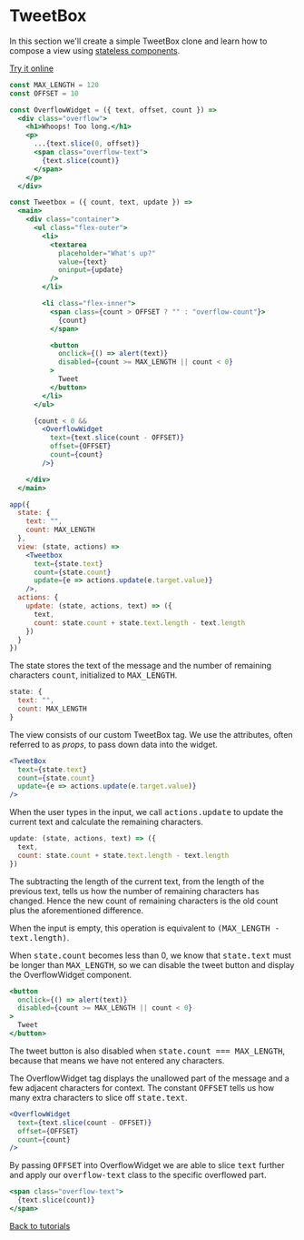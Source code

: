 # TweetBox

In this section we'll create a simple TweetBox clone and learn how to compose a view using [stateless components](/docs/stateless-components.md).

[Try it online](https://codepen.io/hyperapp/pen/bgWBdV?editors=0010)

```jsx
const MAX_LENGTH = 120
const OFFSET = 10

const OverflowWidget = ({ text, offset, count }) =>
  <div class="overflow">
    <h1>Whoops! Too long.</h1>
    <p>
      ...{text.slice(0, offset)}
      <span class="overflow-text">
        {text.slice(count)}
      </span>
    </p>
  </div>

const Tweetbox = ({ count, text, update }) =>
  <main>
    <div class="container">
      <ul class="flex-outer">
        <li>
          <textarea
            placeholder="What's up?"
            value={text}
            oninput={update}
          />
        </li>

        <li class="flex-inner">
          <span class={count > OFFSET ? "" : "overflow-count"}>
            {count}
          </span>

          <button
            onclick={() => alert(text)}
            disabled={count >= MAX_LENGTH || count < 0}
          >
            Tweet
          </button>
        </li>
      </ul>

      {count < 0 &&
        <OverflowWidget
          text={text.slice(count - OFFSET)}
          offset={OFFSET}
          count={count}
        />}

    </div>
  </main>

app({
  state: {
    text: "",
    count: MAX_LENGTH
  },
  view: (state, actions) =>
    <Tweetbox
      text={state.text}
      count={state.count}
      update={e => actions.update(e.target.value)}
    />,
  actions: {
    update: (state, actions, text) => ({
      text,
      count: state.count + state.text.length - text.length
    })
  }
})
```

The state stores the text of the message and the number of remaining characters <samp>count</samp>, initialized to <samp>MAX_LENGTH</samp>.

```js
state: {
  text: "",
  count: MAX_LENGTH
}
```

The view consists of our custom TweetBox tag. We use the attributes, often referred to as _props_, to pass down data into the widget.

```jsx
<TweetBox
  text={state.text}
  count={state.count}
  update={e => actions.update(e.target.value)}
/>
```

When the user types in the input, we call <samp>actions.update</samp> to update the current text and calculate the remaining characters.

```js
update: (state, actions, text) => ({
  text,
  count: state.count + state.text.length - text.length
})
```

The subtracting the length of the current text, from the length of the previous text, tells us how the number of remaining characters has changed. Hence the new count of remaining characters is the old count plus the aforementioned difference.

When the input is empty, this operation is equivalent to <samp>(MAX_LENGTH - text.length)</samp>.

When <samp>state.count</samp> becomes less than 0, we know that <samp>state.text</samp> must be longer than <samp>MAX_LENGTH</samp>, so we can disable the tweet button and display the OverflowWidget component.

```jsx
<button
  onclick={() => alert(text)}
  disabled={count >= MAX_LENGTH || count < 0}
>
  Tweet
</button>
```

The tweet button is also disabled when <samp>state.count === MAX_LENGTH</samp>, because that means we have not entered any characters.

The OverflowWidget tag displays the unallowed part of the message and a few adjacent characters for context. The constant <samp>OFFSET</samp> tells us how many extra characters to slice off <samp>state.text</samp>.

```jsx
<OverflowWidget
  text={text.slice(count - OFFSET)}
  offset={OFFSET}
  count={count}
/>
```

By passing <samp>OFFSET</samp> into OverflowWidget we are able to slice <samp>text</samp> further and apply our <samp>overflow-text</samp> class to the specific overflowed part.

```jsx
<span class="overflow-text">
  {text.slice(count)}
</span>
```

[Back to tutorials](/docs/tutorials.md)
